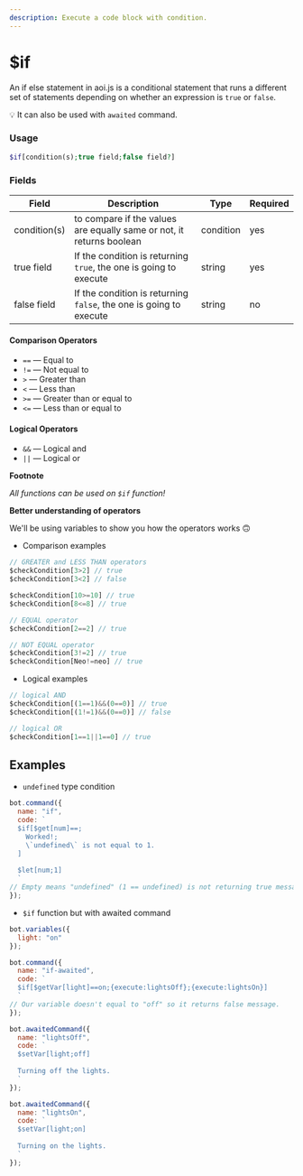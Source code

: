 ```yaml
---
description: Execute a code block with condition.
---
```


# $if

An if else statement in aoi.js is a conditional statement that runs a different set of statements depending on whether an expression is `true` or `false`.

💡 It can also be used with `awaited` command.

### Usage

```php
$if[condition(s);true field;false field?]
```

### Fields

| Field        | Description                                                          | Type      | Required |
| ------------ | -------------------------------------------------------------------- | --------- | -------- |
| condition(s) | to compare if the values are equally same or not, it returns boolean | condition | yes      |
| true field   | If the condition is returning `true`, the one is going to execute    | string    | yes      |
| false field  | If the condition is returning `false`, the one is going to execute   | string    | no       |

#### Comparison Operators

* `==` — Equal to
* `!=` — Not equal to
* `>` — Greater than
* `<` — Less than
* `>=` — Greater than or equal to
* `<=` — Less than or equal to

#### Logical Operators

* `&&` — Logical and
* `||` — Logical or

**Footnote**

_All functions can be used on `$if` function!_

**Better understanding of operators**

We'll be using variables to show you how the operators works 🙃

* Comparison examples

```javascript
// GREATER and LESS THAN operators
$checkCondition[3>2] // true
$checkCondition[3<2] // false

$checkCondition[10>=10] // true
$checkCondition[8<=8] // true

// EQUAL operator
$checkCondition[2==2] // true

// NOT EQUAL operator
$checkCondition[3!=2] // true
$checkCondition[Neo!=neo] // true
```

* Logical examples

```javascript
// logical AND
$checkCondition[(1==1)&&(0==0)] // true
$checkCondition[(1!=1)&&(0==0)] // false

// logical OR
$checkCondition[1==1||1==0] // true
```

## Examples

* `undefined` type condition

```javascript
bot.command({
  name: "if",
  code: `
  $if[$get[num]==;
    Worked!;
    \`undefined\` is not equal to 1.
  ]
  
  $let[num;1]
  `
// Empty means "undefined" (1 == undefined) is not returning true message.
});
```

* `$if` function but with awaited command

```javascript
bot.variables({
  light: "on"
});

bot.command({
  name: "if-awaited",
  code: `
  $if[$getVar[light]==on;{execute:lightsOff};{execute:lightsOn}]
  `
// Our variable doesn't equal to "off" so it returns false message.
});

bot.awaitedCommand({
  name: "lightsOff",
  code: `
  $setVar[light;off]
  
  Turning off the lights.
  `
});

bot.awaitedCommand({
  name: "lightsOn",
  code: `
  $setVar[light;on]
  
  Turning on the lights.
  `
});
```
